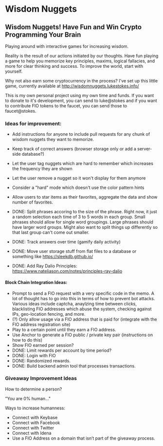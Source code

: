 # Wisdom Nuggets

## Wisdom Nuggets! Have Fun and Win Crypto Programming Your Brain

Playing around with interactive games for increasing wisdom.

Reality is the result of our actions initiated by our thoughts. Have fun playing a game to help you memorize key principles, maxims, logical fallacies, and more for clear thinking and success. To improve the world, start with yourself.

Why not also earn some cryptocurrency in the process? I've set up this little game, currently available at http://wisdomnuggets.lukestokes.info/

This is my own personal project using my own time and funds. If you want to donate to it's development, you can send to luke@stokes and if you want to contribute FIO tokens to the faucet, you can send those to faucet@stokes.


### Ideas for improvement:

* Add instructions for anyone to include pull requests for any chunk of wisdom nuggets they want to memorize.
* Keep track of correct answers (browser storage only or add a server-side database?)
* Let the user tag nuggets which are hard to remember which increases the frequency they are shown
* Let the user remove a nugget so it won't display for them anymore
* Consider a "hard" mode which doesn't use the color pattern hints
* Allow users to star items as their favorites, aggregate the data and show number of favorites.

* DONE: Split phrases accoring to the size of the phrase. Right now, it just a random selection each time of 3 to 5 words in each group. Small phrases should allow for single word groupings. Large phrases should have larger word groups. Might also want to split things up differently so that last group can't come out smaller.
* DONE: Track answers over time (gamify daily activity)
* DONE: Move user storage stuff from flat files to a database or something like https://sleekdb.github.io/
* DONE: Add Ray Dalio Principles: https://www.nateliason.com/notes/principles-ray-dalio

#### Block Chain Integration Ideas:

* Prompt to send a FIO request with a very specific code in the memo. A lot of thought has to go into this in terms of how to prevent bot attacks. Various ideas include captcha, anaylzing time between clicks, blacklisting FIO addresses which abuse the system, checking against IPs, geo-location fencing, and more.
* (?) Only allow usage via a FIO address that is paid for (integrate with the FIO address registration site)
* Play to a certain point until they earn a FIO address.
* Use Anchor to generate a FIO public / private key pair (instructions on how to do this)
* Show FIO earned per session?
* DONE: Limit rewards per account by time period?
* DONE: Login with FIO
* DONE: Randomized rewards.
* DONE: Build backend admin tool that processes transactions.

### Giveaway Improvement Ideas

How to determine a person?

"You are 0% human..."

Ways to increase humanness:

* Connect with Keybase
* Connect with Facebook
* Connect with Twitter
* Connect with Idena
* Use a FIO Address on a domain that isn’t part of the giveaway process.

